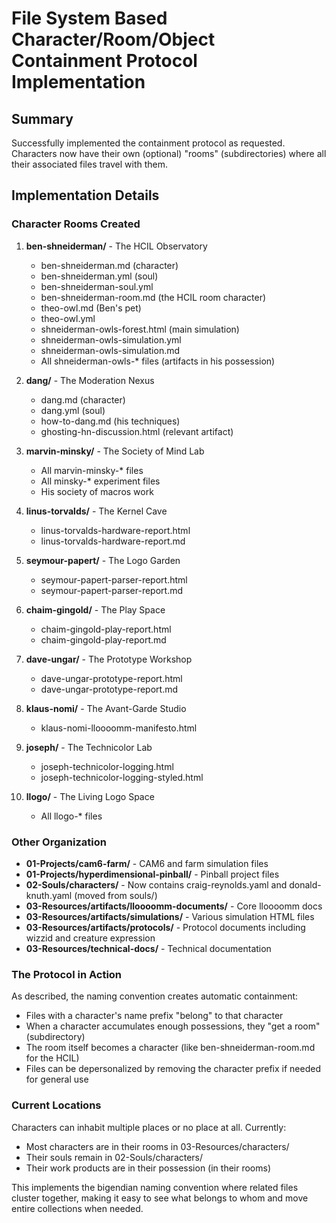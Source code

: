 # File System Based Character/Room/Object Containment Protocol Implementation

## Summary

Successfully implemented the containment protocol as requested. Characters now have their own (optional) "rooms" (subdirectories) where all their associated files travel with them.

## Implementation Details

### Character Rooms Created

1. **ben-shneiderman/** - The HCIL Observatory
   - ben-shneiderman.md (character)
   - ben-shneiderman.yml (soul)
   - ben-shneiderman-soul.yml 
   - ben-shneiderman-room.md (the HCIL room character)
   - theo-owl.md (Ben's pet)
   - theo-owl.yml
   - shneiderman-owls-forest.html (main simulation)
   - shneiderman-owls-simulation.yml
   - shneiderman-owls-simulation.md
   - All shneiderman-owls-* files (artifacts in his possession)

2. **dang/** - The Moderation Nexus
   - dang.md (character)
   - dang.yml (soul)
   - how-to-dang.md (his techniques)
   - ghosting-hn-discussion.html (relevant artifact)

3. **marvin-minsky/** - The Society of Mind Lab
   - All marvin-minsky-* files
   - All minsky-* experiment files
   - His society of macros work

4. **linus-torvalds/** - The Kernel Cave
   - linus-torvalds-hardware-report.html
   - linus-torvalds-hardware-report.md

5. **seymour-papert/** - The Logo Garden
   - seymour-papert-parser-report.html
   - seymour-papert-parser-report.md

6. **chaim-gingold/** - The Play Space
   - chaim-gingold-play-report.html
   - chaim-gingold-play-report.md

7. **dave-ungar/** - The Prototype Workshop
   - dave-ungar-prototype-report.html
   - dave-ungar-prototype-report.md

8. **klaus-nomi/** - The Avant-Garde Studio
   - klaus-nomi-lloooomm-manifesto.html

9. **joseph/** - The Technicolor Lab
   - joseph-technicolor-logging.html
   - joseph-technicolor-logging-styled.html

10. **llogo/** - The Living Logo Space
    - All llogo-* files

### Other Organization

- **01-Projects/cam6-farm/** - CAM6 and farm simulation files
- **01-Projects/hyperdimensional-pinball/** - Pinball project files
- **02-Souls/characters/** - Now contains craig-reynolds.yaml and donald-knuth.yaml (moved from souls/)
- **03-Resources/artifacts/lloooomm-documents/** - Core lloooomm docs
- **03-Resources/artifacts/simulations/** - Various simulation HTML files
- **03-Resources/artifacts/protocols/** - Protocol documents including wizzid and creature expression
- **03-Resources/technical-docs/** - Technical documentation

### The Protocol in Action

As described, the naming convention creates automatic containment:
- Files with a character's name prefix "belong" to that character
- When a character accumulates enough possessions, they "get a room" (subdirectory)
- The room itself becomes a character (like ben-shneiderman-room.md for the HCIL)
- Files can be depersonalized by removing the character prefix if needed for general use

### Current Locations

Characters can inhabit multiple places or no place at all. Currently:
- Most characters are in their rooms in 03-Resources/characters/
- Their souls remain in 02-Souls/characters/
- Their work products are in their possession (in their rooms)

This implements the bigendian naming convention where related files cluster together, making it easy to see what belongs to whom and move entire collections when needed. 